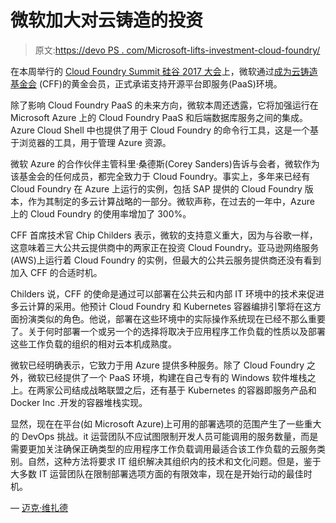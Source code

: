# 微软加大对云铸造的投资

> 原文:[https://devo PS . com/Microsoft-lifts-investment-cloud-foundry/](https://devops.com/microsoft-lifts-investment-cloud-foundry/)

在本周举行的 [Cloud Foundry Summit 硅谷 2017 大会](https://www.cloudfoundry.org/event/summit-silicon-valley-2017/)上，微软通过[成为云铸造基金会](https://www.cloudfoundry.org/cloud-foundry-foundation-announces-microsoft-joins-gold-member/) (CFF)的黄金会员，正式承诺支持开源平台即服务(PaaS)环境。

除了影响 Cloud Foundry PaaS 的未来方向，微软本周还透露，它将加强运行在 Microsoft Azure 上的 Cloud Foundry PaaS 和后端数据库服务之间的集成。Azure Cloud Shell 中也提供了用于 Cloud Foundry 的命令行工具，这是一个基于浏览器的工具，用于管理 Azure 资源。

微软 Azure 的合作伙伴主管科里·桑德斯(Corey Sanders)告诉与会者，微软作为该基金会的任何成员，都完全致力于 Cloud Foundry。事实上，多年来已经有 Cloud Foundry 在 Azure 上运行的实例，包括 SAP 提供的 Cloud Foundry 版本，作为其制定的多云计算战略的一部分。微软声称，在过去的一年中，Azure 上的 Cloud Foundry 的使用率增加了 300%。

CFF 首席技术官 Chip Childers 表示，微软的支持意义重大，因为与谷歌一样，这意味着三大公共云提供商中的两家正在投资 Cloud Foundry。亚马逊网络服务(AWS)上运行着 Cloud Foundry 的实例，但最大的公共云服务提供商还没有看到加入 CFF 的合适时机。

Childers 说，CFF 的使命是通过可以部署在公共云和内部 IT 环境中的技术来促进多云计算的采用。他预计 Cloud Foundry 和 Kubernetes 容器编排引擎将在这方面扮演类似的角色。他说，部署在这些环境中的实际操作系统现在已经不那么重要了。关于何时部署一个或另一个的选择将取决于应用程序工作负载的性质以及部署这些工作负载的组织的相对云本机成熟度。

微软已经明确表示，它致力于用 Azure 提供多种服务。除了 Cloud Foundry 之外，微软已经提供了一个 PaaS 环境，构建在自己专有的 Windows 软件堆栈之上。在两家公司结成战略联盟之后，还有基于 Kubernetes 的容器即服务产品和 Docker Inc .开发的容器堆栈实现。

显然，现在在平台(如 Microsoft Azure)上可用的部署选项的范围产生了一些重大的 DevOps 挑战。it 运营团队不应试图限制开发人员可能调用的服务数量，而是需要更加关注确保正确类型的应用程序工作负载调用最适合该工作负载的云服务类别。自然，这种方法将要求 IT 组织解决其组织内的技术和文化问题。但是，鉴于大多数 IT 运营团队在限制部署选项方面的有限效率，现在是开始行动的最佳时机。

— [迈克·维扎德](https://devops.com/author/mike-vizard/)